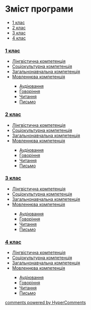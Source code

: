 <div id="hypercomments_widget" class="js-hypercomments-widget invisible"></div>

# Зміст програми

<ul class="nav nav-tabs">
<li class="active"><a data-toggle="tab" href="#home">1 клас</a></li>
<li><a data-toggle="tab" href="#menu1">2 клас</a></li>
<li><a data-toggle="tab" href="#menu2">3 клас</a></li>
<li><a data-toggle="tab" href="#menu3">4 клас</a></li>
</ul>

<div class="tab-content">
<div id="home" class="tab-pane fade in active">
<h3><a href="http://spanishmondeep.ed-era.com/1/1_klas.html">1 клас</a></h3>
<ul type="disc">
<li><a href="http://spanishmondeep.ed-era.com/1/lyngvystykhna_kompetenzia.html">Лінгвістична компетенція</a></li>
<li><a href="http://spanishmondeep.ed-era.com/1/soziokulturna_kompetenzia.html">Соціокультурна компетенція</a></li>
<li><a href="http://spanishmondeep.ed-era.com/1/zagalnonavchalna_kompetenzya.html">Загальнонавчальна компетенція</a></li>
<li><a href="http://spanishmondeep.ed-era.com/1/movlennyeva_kompetenzia.html">Мовленнєва компетенція</a></li>
<ul type="square">
<li><a href="http://spanishmondeep.ed-era.com/1/audiyuvannya.html">Аудіювання</a></li>
<li><a href="http://spanishmondeep.ed-era.com/1/govorinnya.html">Говоріння</a></li>
<li><a href="http://spanishmondeep.ed-era.com/1/chitannya.html">Читання</a></li>
<li><a href="http://spanishmondeep.ed-era.com/1/pysmo.html">Письмо</a></li>
</ul>
</ul>
</div>
<div id="menu1" class="tab-pane fade">
<h3><a href="http://spanishmondeep.ed-era.com/2/2_klas.html">2 клас</a></h3>
<ul type="disc">
<li><a href="http://spanishmondeep.ed-era.com/2/lyngvystykhna_kompetenzia.html">Лінгвістична компетенція</a></li>
<li><a href="http://spanishmondeep.ed-era.com/2/soziokulturna_kompetenzia.html">Соціокультурна компетенція</a></li>
<li><a href="http://spanishmondeep.ed-era.com/2/zagalnonavchalna_kompetenzya.html">Загальнонавчальна компетенція</a></li>
<li><a href="http://spanishmondeep.ed-era.com/2/movlennyeva_kompetenzia.html">Мовленнєва компетенція</a></li>
<ul type="square">
<li><a href="http://spanishmondeep.ed-era.com/2/audiyuvannya.html">Аудіювання</a></li>
<li><a href="http://spanishmondeep.ed-era.com/2/govorinnya.html">Говоріння</a></li>
<li><a href="http://spanishmondeep.ed-era.com/2/chitannya.html">Читання</a></li>
<li><a href="http://spanishmondeep.ed-era.com/2/pysmo.html">Письмо</a></li>
</ul>
</ul>
</div>
<div id="menu2" class="tab-pane fade">
<h3><a href="http://spanishmondeep.ed-era.com/3/3_klas.html">3 клас</a></h3>
<ul type="disc">
<li><a href="http://spanishmondeep.ed-era.com/3/lyngvystykhna_kompetenzia.html">Лінгвістична компетенція</a></li>
<li><a href="http://spanishmondeep.ed-era.com/3/soziokulturna_kompetenzia.html">Соціокультурна компетенція</a></li>
<li><a href="http://spanishmondeep.ed-era.com/3/zagalnonavchalna_kompetenzya.html">Загальнонавчальна компетенція</a></li>
<li><a href="http://spanishmondeep.ed-era.com/3/movlennyeva_kompetenzia.html">Мовленнєва компетенція</a></li>
<ul type="square">
<li><a href="http://spanishmondeep.ed-era.com/3/audiyuvannya.html">Аудіювання</a></li>
<li><a href="http://spanishmondeep.ed-era.com/3/govorinnya.html">Говоріння</a></li>
<li><a href="http://spanishmondeep.ed-era.com/3/chitannya.html">Читання</a></li>
<li><a href="http://spanishmondeep.ed-era.com/3/pysmo.html">Письмо</a></li>
</ul>
</ul>
</div>
<div id="menu3" class="tab-pane fade">
<h3><a href="http://spanishmondeep.ed-era.com/4/4_klas.html">4 клас</a></h3>
<ul type="disc">
<li><a href="http://spanishmondeep.ed-era.com/4/lyngvystykhna_kompetenzia.html">Лінгвістична компетенція</a></li>
<li><a href="http://spanishmondeep.ed-era.com/4/lyngvystykhna_kompetenzia.html">Соціокультурна компетенція</a></li>
<li><a href="http://spanishmondeep.ed-era.com/4/zagalnonavchalna_kompetenzya.html">Загальнонавчальна компетенція</a></li>
<li><a href="http://spanishmondeep.ed-era.com/4/movlennyeva_kompetenzia.html">Мовленнєва компетенція</a></li>
<ul type="square">
<li><a href="http://spanishmondeep.ed-era.com/4/audiyuvannya.html">Аудіювання</a></li>
<li><a href="http://spanishmondeep.ed-era.com/4/govorinnya.html">Говоріння</a></li>
<li><a href="http://spanishmondeep.ed-era.com/4/chitannya.html">Читання</a></li>
<li><a href="http://spanishmondeep.ed-era.com/4/pysmo.html">Письмо</a></li>
</ul>
</ul>
</div>
</div>


<div class="js-hypercomments-container">
<a href="http://hypercomments.com" class="hc-link" title="comments widget">comments powered by HyperComments</a>
</div>